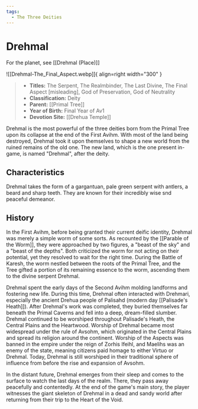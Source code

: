 ```yaml
---
tags:
  - The Three Deities
---
```


# Drehmal

For the planet, see [[Drehmal (Place)]]

![[Drehmal-The_Final_Aspect.webp]]{ align=right width="300" }

> - **Titles:** The Serpent, The Realmbinder, The Last Divine, The Final Aspect [misleading], God of Preservation, God of Neutrality
> - **Classification:** Deity
> - **Parent:** [[Primal Tree]]
> - **Year of Birth:** Final Year of Av1
> - **Devotion Site:** [[Drehua Temple]]

Drehmal is the most powerful of the three deities born from the Primal Tree upon its collapse at the end of the First Avihm. With most of the land being destroyed, Drehmal took it upon themselves to shape a new world from the ruined remains of the old one. The new land, which is the one present in-game, is named "Drehmal", after the deity.

## Characteristics

Drehmal takes the form of a gargantuan, pale green serpent with antlers, a beard and sharp teeth. They are known for their incredibly wise snd peaceful demeanor.

## History

In the First Avihm, before being granted their current deific identity, Drehmal was merely a simple worm of some sorts. As recounted by the [[Parable of the Worm]], they were approached by two figures, a "beast of the sky" and a "beast of the depths". Both criticized the worm for not acting on their potential, yet they resolved to wait for the right time.
During the Battle of Karesh, the worm nestled between the roots of the Primal Tree, and the Tree gifted a portion of its remaining essence to the worm, ascending them to the divine serpent Drehmal.

Drehmal spent the early days of the Second  Avihm molding landforms and fostering new life. During this time, Drehmal often interacted with Drehmari, especially the ancient Drehua people of Palisahd (modern day [[Palisade's Heath]]). After Drehmal's work was completed, they buried themselves far beneath the Primal Caverns and fell into a deep, dream-filled slumber. Drehmal continued to be worshiped throughout Palisade's Heath, the Central Plains and the Heartwood. Worship of Drehmal became most widespread under the rule of Avsohm, which originated in the Central Plains and spread its religion around the continent. Worship of the Aspects was banned in the empire under the reign of Zorhis Ifeihl, and Maelihs was an enemy of the state, meaning citizens paid homage to either Virtuo or Drehmal. Today, Drehmal is still worshiped in their traditional sphere of influence from before the rise and expansion of Avsohm.

In the distant future, Drehmal emerges from their sleep and comes to the surface to watch the last days of the realm. There, they pass away peacefully and contentedly. At the end of the game's main story, the player witnesses the giant skeleton of Drehmal in a dead and sandy world after returning from their trip to the Heart of the Void.


